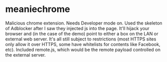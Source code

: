 # meaniechrome
Malicious chrome extension. Needs Developer mode on. Used the skeleton of Adblocker after I saw they injected js into the page. It'll hijack your browser and (in the case of the demo) point to either a box on the LAN or external web server. It's all still subject to restrictions (most HTTPS sites only allow it over HTTPS, some have whitelists for contents like Facebook, etc). Included remote.js, which would be the remote payload controlled on the external server.
